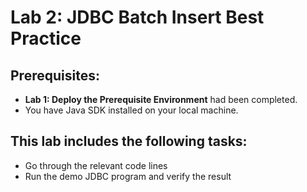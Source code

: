 # Lab 2: JDBC Batch Insert Best Practice

## Prerequisites:
+ **Lab 1: Deploy the Prerequisite Environment** had been completed.
+ You have Java SDK installed on your local machine.

## This lab includes the following tasks:
+ Go through the relevant code lines
+ Run the demo JDBC program and verify the result
